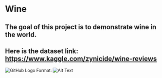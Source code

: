 # Wine
## The goal of this project is to demonstrate wine in the world.
## Here is the dataset link: https://www.kaggle.com/zynicide/wine-reviews
![GitHub Logo](static/images/data_model.png)
Format: ![Alt Text](url)